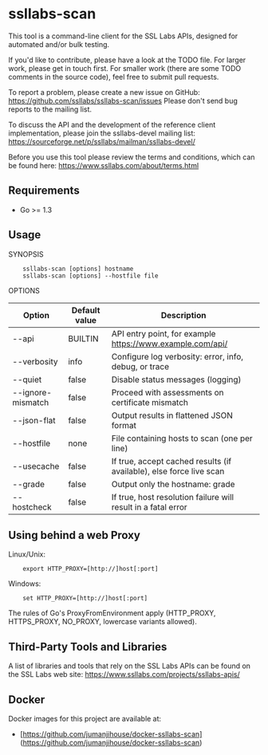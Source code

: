 ssllabs-scan
============

This tool is a command-line client for the SSL Labs APIs, designed for
automated and/or bulk testing.

If you'd like to contribute, please have a look at the TODO file. For larger work,
please get in touch first. For smaller work (there are some TODO comments in the
source code), feel free to submit pull requests.

To report a problem, please create a new issue on GitHub: https://github.com/ssllabs/ssllabs-scan/issues
Please don't send bug reports to the mailing list.

To discuss the API and the development of the reference client implementation, please
join the ssllabs-devel mailing list: https://sourceforge.net/p/ssllabs/mailman/ssllabs-devel/

Before you use this tool please review the terms and conditions, which can be found here:
https://www.ssllabs.com/about/terms.html

## Requirements

* Go >= 1.3

## Usage 

SYNOPSIS
```
    ssllabs-scan [options] hostname
    ssllabs-scan [options] --hostfile file
```

OPTIONS

| Option      | Default value | Description |
| ----------- | ------------- | ----------- |
| --api       | BUILTIN       | API entry point, for example https://www.example.com/api/ |
| --verbosity | info          | Configure log verbosity: error, info, debug, or trace |
| --quiet     | false         | Disable status messages (logging) |
| --ignore-mismatch | false   | Proceed with assessments on certificate mismatch |
| --json-flat | false         | Output results in flattened JSON format |
| --hostfile  | none          | File containing hosts to scan (one per line) |
| --usecache  | false         | If true, accept cached results (if available), else force live scan |
| --grade     | false         | Output only the hostname: grade |
| --hostcheck | false         | If true, host resolution failure will result in a fatal error |

## Using behind a web Proxy

Linux/Unix:
```
    export HTTP_PROXY=[http://]host[:port]
```
Windows:

```
    set HTTP_PROXY=[http://]host[:port]
```

The rules of Go's ProxyFromEnvironment apply (HTTP_PROXY, HTTPS_PROXY, NO_PROXY, lowercase variants allowed).

## Third-Party Tools and Libraries

A list of libraries and tools that rely on the SSL Labs APIs can be found on the SSL Labs web site: https://www.ssllabs.com/projects/ssllabs-apis/

## Docker

Docker images for this project are available at:

* [https://github.com/jumanjihouse/docker-ssllabs-scan]
  (https://github.com/jumanjihouse/docker-ssllabs-scan)
